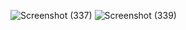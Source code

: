 
![Screenshot (337)](https://user-images.githubusercontent.com/89120960/204498125-3b93b032-6390-4eaf-acdb-a16084d9b569.png)
![Screenshot (339)](https://user-images.githubusercontent.com/89120960/204500056-05f9f2ca-4d6a-4187-ac97-1ecf8fd6919d.png)
